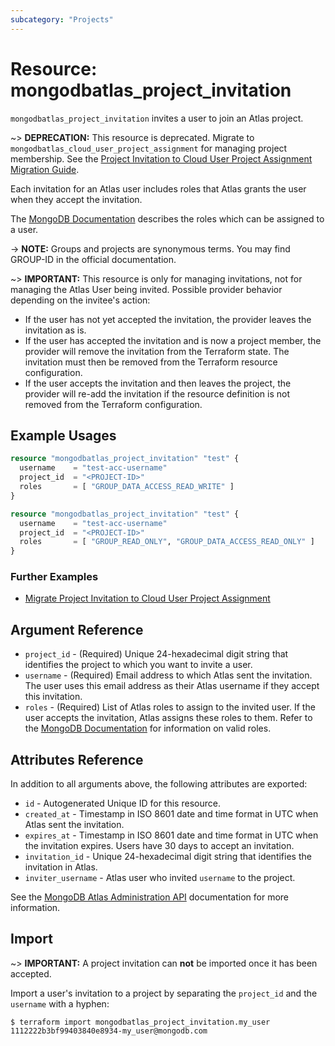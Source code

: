 ```yaml
---
subcategory: "Projects"
---
```


# Resource: mongodbatlas_project_invitation

`mongodbatlas_project_invitation` invites a user to join an Atlas project.

~> **DEPRECATION:** This resource is deprecated. Migrate to `mongodbatlas_cloud_user_project_assignment` for managing project membership. See the [Project Invitation to Cloud User Project Assignment Migration Guide](../guides/atlas-user-management).

Each invitation for an Atlas user includes roles that Atlas grants the user when they accept the invitation.

The [MongoDB Documentation](https://www.mongodb.com/docs/atlas/reference/user-roles/#project-roles) describes the roles which can be assigned to a user.

-> **NOTE:** Groups and projects are synonymous terms. You may find GROUP-ID in the official documentation.

~> **IMPORTANT:** This resource is only for managing invitations, not for managing the Atlas User being invited. Possible provider behavior depending on the invitee's action:
* If the user has not yet accepted the invitation, the provider leaves the invitation as is.
* If the user has accepted the invitation and is now a project member, the provider will remove the invitation from the Terraform state.  The invitation must then be removed from the Terraform resource configuration.
* If the user accepts the invitation and then leaves the project, the provider will re-add the invitation if the resource definition is not removed from the Terraform configuration.

## Example Usages

```terraform
resource "mongodbatlas_project_invitation" "test" {
  username    = "test-acc-username"
  project_id  = "<PROJECT-ID>"
  roles       = [ "GROUP_DATA_ACCESS_READ_WRITE" ]
}
```

```terraform
resource "mongodbatlas_project_invitation" "test" {
  username    = "test-acc-username"
  project_id  = "<PROJECT-ID>"
  roles       = [ "GROUP_READ_ONLY", "GROUP_DATA_ACCESS_READ_ONLY" ]
}
```

### Further Examples
- [Migrate Project Invitation to Cloud User Project Assignment](https://github.com/mongodb/terraform-provider-mongodbatlas/tree/v2.0.0/examples/migrate_project_invitation_to_cloud_user_project_assignment)

## Argument Reference

* `project_id` - (Required) Unique 24-hexadecimal digit string that identifies the project to which you want to invite a user.
* `username` - (Required) Email address to which Atlas sent the invitation. The user uses this email address as their Atlas username if they accept this invitation.
* `roles` - (Required) List of Atlas roles to assign to the invited user. If the user accepts the invitation, Atlas assigns these roles to them. Refer to the [MongoDB Documentation](https://www.mongodb.com/docs/atlas/reference/user-roles/#project-roles) for information on valid roles.

## Attributes Reference

In addition to all arguments above, the following attributes are exported:

* `id` - Autogenerated Unique ID for this resource.
* `created_at` - Timestamp in ISO 8601 date and time format in UTC when Atlas sent the invitation.
* `expires_at` - Timestamp in ISO 8601 date and time format in UTC when the invitation expires. Users have 30 days to accept an invitation.
* `invitation_id` - Unique 24-hexadecimal digit string that identifies the invitation in Atlas.
* `inviter_username` - Atlas user who invited `username` to the project.

See the [MongoDB Atlas Administration API](https://www.mongodb.com/docs/atlas/reference/api-resources-spec/#tag/Projects/operation/createProjectInvitation) documentation for more information.

## Import

~> **IMPORTANT:**
A project invitation can **not** be imported once it has been accepted.

Import a user's invitation to a project by separating the `project_id` and the `username` with a hyphen:

```
$ terraform import mongodbatlas_project_invitation.my_user 1112222b3bf99403840e8934-my_user@mongodb.com
```
